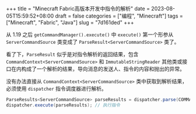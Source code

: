 +++
title = "Minecraft Fabric高版本开发中指令的解析"
date = 2023-08-05T15:59:52+08:00
draft = false
categories = ["编程", "Minecraft"]
tags = ["Minecraft", "Fabric", "Java"]
slug = "7d161ded"
+++

从 1.19 之后 `getCommandManager().execute()` 中 `execute()` 第一个形参从 `ServerCommandSource` 类变成了 `ParseResult<ServerCommandSource>` 类了。

看了下，`ParseResult` 似乎是对指令解析的返回结果，包含 `CommandContext<ServerCommandSource>` 和 `ImmutableStringReader` 其他类或接口在内构成了一个解析的结果，导向消息的发送人、指令的内容和抛出的异常。

没有办法直接从 `CommandContext<ServerCommandSource>` 类中获取到解析结果，必须使用 `dispatcher` 指令调度器进行解析。

```java
ParseResults<ServerCommandSource> parseResults = dispatcher.parse(COMMAND, context.getSource()); // 对指令进行解析
dispatcher.execute(parseResults); // 执行指令
```